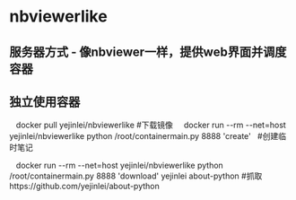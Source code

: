 # nbviewerlike
## 服务器方式 - 像nbviewer一样，提供web界面并调度容器
## 独立使用容器
    docker pull yejinlei/nbviewerlike #下载镜像
    
    docker run --rm --net=host yejinlei/nbviewerlike python /root/containermain.py 8888 'create'   #创建临时笔记
    
    docker run --rm --net=host yejinlei/nbviewerlike python /root/containermain.py 8888 'download' yejinlei about-python #抓取https://github.com/yejinlei/about-python
